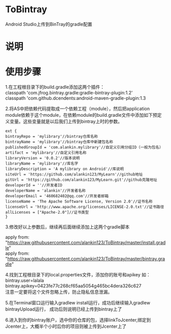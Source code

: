 # ToBintray #

Android Studio上传到BinTray的gradle配置

# 说明 #

# 使用步骤 #
1.在工程根目录下的build.gradle添加这两个插件：  
classpath 'com.jfrog.bintray.gradle:gradle-bintray-plugin:1.2'  
classpath 'com.github.dcendents:android-maven-gradle-plugin:1.3 
 
2.将AS中把依赖代码提取成一个依赖工程（module），然后把application module依赖于这个module，在依赖module的build.gradle文件中添加如下预定义变量。这些变量就是以后我们上传到bintray上时的参数。
     
    ext {
    bintrayRepo = 'mylibrary'//bintray仓库名称
    bintrayName = 'mylibrary'//bintray仓库中新建包名称
    publishedGroupId = 'com.alankin.mylibrary'//自定义引用分组ID（一般为包名）
    artifact = 'mylibrary'//自定义引用名称
    libraryVersion = '0.0.2'//版本说明
    libraryName = 'mylibrary'//库名字
    libraryDescription = 'A mylibrary on Android'//库说明
    siteUrl = 'https://github.com/alankin123/MyLearn'//github地址
    gitUrl = 'https://github.com/alankin123/MyLearn.git'//github克隆地址
    developerId = ''//开发者ID
    developerName = 'alankin'//开发者名称
    developerEmail = '460682402@qq.com'//开发者邮箱
    licenseName = 'The Apache Software License, Version 2.0'//证书名称
    licenseUrl = 'http://www.apache.org/licenses/LICENSE-2.0.txt'//证书路径
    allLicenses = ["Apache-2.0"]//证书类型
    }  
3.修改好以上参数后，继续再后面继续添加上这两个gradle脚本

apply from: "https://raw.githubusercontent.com/alankin123/ToBintray/master/install.gradle"  
apply from: "https://raw.githubusercontent.com/alankin123/ToBintray/master/bintray.gradle"  

4.找到工程根目录下的local.properties文件，添加你的账号和apikey
如：  
bintray.user=lalala   
bintray.apikey=0423fe77c268cf65aa5054g465bc4dera326c627  
注意一定要将这个文件忽略上传，防止隐私信息泄漏。

5.在Terminal窗口运行输入gradlew install运行，成功后继续输入gradlew bintrayUpload运行，
成功后则说明已经上传到bintray上了

6.进入到你的bintray账户，选中你的仓库的包，选择linkToJcenter,绑定到Jcenter上，大概半个小时后你的项目则被上传到Jcenter上了

